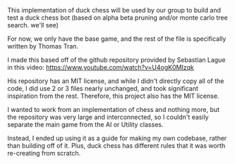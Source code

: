 This implementation of duck chess will be used by our group to build and test a duck chess bot (based on alpha beta pruning and/or monte carlo tree search. we'll see)

For now, we only have the base game, and the rest of the file is specifically written by Thomas Tran.

I made this based off of the github repository provided by Sebastian Lague in this video​​: https://www.youtube.com/watch?v=U4ogK0MIzqk

His repository has an MIT license, and while I didn't directly copy all of the code, I did use 2 or 3 files nearly unchanged, and took significant inspiration from the rest. Therefore, this project also has the MIT license.

I wanted to work from an implementation of chess and nothing more, but the repository was very large and interconnected, so I couldn't easily separate the main game from the AI or Utility classes.

Instead, I ended up using it as a guide for making my own codebase, rather than building off of it. Plus, duck chess has different rules that it was worth re-creating from scratch.
